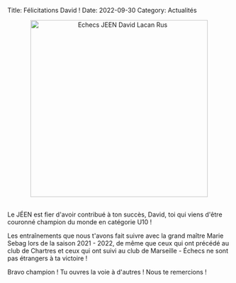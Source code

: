 Title: Félicitations David !
Date: 2022-09-30
Category: Actualités

<div align="center" >
    <img src="{static}/images/davidlacanrus.webp" width="400" alt="Echecs JEEN David Lacan Rus" />
</div>
<br />

Le JÉEN est fier d'avoir contribué à ton succès, David, toi qui viens d'être couronné champion du monde en catégorie U10 !

Les entraînements que nous t'avons fait suivre avec la grand maître Marie Sebag lors de la saison 2021 - 2022, de même que ceux qui ont précédé au club de Chartres et ceux qui ont suivi au club de Marseille - Échecs ne sont pas étrangers à ta victoire !

Bravo champion ! Tu ouvres la voie à d'autres ! Nous te remercions !
